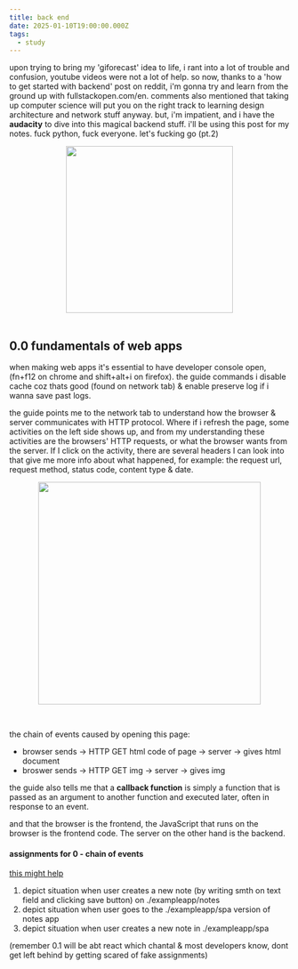 ```yaml
---
title: back end
date: 2025-01-10T19:00:00.000Z
tags:
  - study
---
```

upon trying to bring my 'giforecast' idea to life, i rant into a lot of trouble and confusion, youtube videos were not a lot of help. so now, thanks to a 'how to get started with backend' post on reddit, i'm gonna try and learn from the ground up with fullstackopen.com/en. comments also mentioned that taking up computer science will put you on the right track to learning design architecture and network stuff anyway. but, i'm impatient, and i have the **audacity** to dive into this magical backend stuff. i'll be using this post for my notes. fuck python, fuck everyone. let's fucking go (pt.2)

<img src="https://i.pinimg.com/736x/ef/b5/11/efb5119dc51f634bbca577bae2e03a4e.jpg" style="display:block; margin-left:auto; margin-right:auto; width:300px;">

<br>

<h2>0.0 fundamentals of web apps</h2>

when making web apps it's essential to have developer console open, (fn+f12 on chrome and shift+alt+i on firefox). the guide commands i disable cache coz thats good (found on network tab) & enable preserve log if i wanna save past logs.

the guide points me to the network tab to understand how the browser & server communicates with HTTP protocol. Where if i refresh the page, some activities on the left side shows up, and from my understanding these activities are the browsers' HTTP requests, or what the browser wants from the server. If I click on the activity, there are several headers I can look into that give me more info about what happened, for example: the request url, request method, status code, content type & date.

<img src="https://note.nekoweb.org/network.png" 
style="width:400px; display:block; margin-left:auto; margin-right:auto;">

<br>

the chain of events caused by opening this page: 
* browser sends -> HTTP GET html code of page -> server -> gives html document
* broswer sends -> HTTP GET img -> server -> gives img

the guide also tells me that a **callback function** is simply a function that is passed as an argument to another function and executed later, often in response to an event. 

and that the browser is the frontend, the JavaScript that runs on the browser is the frontend code. The server on the other hand is the backend.

<h4>assignments for 0 - chain of events</h4>

<a href="https://fullstackopen.com/en/part0/fundamentals_of_web_apps#forms-and-http-post">this might help</a> 
1. depict situation when user creates a new note (by writing smth on text field and clicking save button) on ./exampleapp/notes 
2. depict situation when user goes to the ./exampleapp/spa version of notes app
3. depict situation when user creates a new note in ./exampleapp/spa

(remember 0.1 will be abt react which chantal & most developers know, dont get left behind by getting scared of fake assignments)
